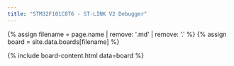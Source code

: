 ```yaml
---
title: "STM32F101C8T6 - ST-LINK V2 Debugger"
---
```


{% assign filename = page.name | remove: '.md' | remove: '.' %}
{% assign board = site.data.boards[filename] %}

{% include board-content.html data=board %}
